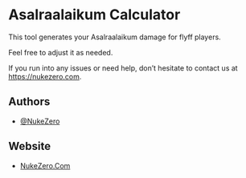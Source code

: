 # Asalraalaikum Calculator

This tool generates your Asalraalaikum damage for flyff players. 

Feel free to adjust it as needed.

If you run into any issues or need help, don’t hesitate to contact us at https://nukezero.com.

## Authors
- [@NukeZero](https://www.github.com/nukezero)

## Website
- [NukeZero.Com](https://nukezero.com)
